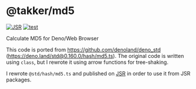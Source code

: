 # @takker/md5

[![JSR](https://jsr.io/badges/@takker/md5)](https://jsr.io/@takker/md5)
[![test](https://github.com/takker99/deno-md5/workflows/ci/badge.svg)](https://github.com/takker99/deno-md5/actions?query=workflow%3Aci)


Calculate MD5 for Deno/Web Browser

This code is ported from https://github.com/denoland/deno_std
(https://deno.land/std@0.160.0/hash/md5.ts). The original code is written using
`class`, but I rewrote it using arrow functions for tree-shaking.

I rewrote `@std/hash/md5.ts` and published on [JSR](https://jsr.io/@takker/md5) in order to use it from JSR packages.

